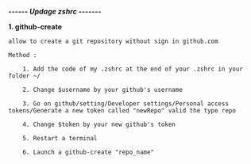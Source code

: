 ***------ Updage zshrc -------***

__1. github-create__

	allow to create a git repository without sign in github.com
	
	Method :

		1. Add the code of my .zshrc at the end of your .zshrc in your folder ~/

		2. Change $username by your github's username

		3. Go on github/setting/Developer settings/Personal access tokens/Generate a new token called "newRepo" valid the type repo

		4. Change $token by your new github's token

		5. Restart a terminal

		6. Launch a github-create "repo_name"
